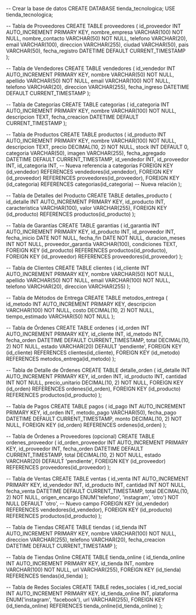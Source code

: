 -- Crear la base de datos
CREATE DATABASE tienda_tecnologica;
USE tienda_tecnologica;

-- Tabla de Proveedores
CREATE TABLE proveedores (
    id_proveedor INT AUTO_INCREMENT PRIMARY KEY,
    nombre_empresa VARCHAR(100) NOT NULL,
    nombre_contacto VARCHAR(50) NOT NULL,
    telefono VARCHAR(20),
    email VARCHAR(100),
    direccion VARCHAR(255),
    ciudad VARCHAR(50),
    pais VARCHAR(50),
    fecha_registro DATETIME DEFAULT CURRENT_TIMESTAMP
);

-- Tabla de Vendedores
CREATE TABLE vendedores (
    id_vendedor INT AUTO_INCREMENT PRIMARY KEY,
    nombre VARCHAR(50) NOT NULL,
    apellido VARCHAR(50) NOT NULL,
    email VARCHAR(100) NOT NULL,
    telefono VARCHAR(20),
    direccion VARCHAR(255),
    fecha_ingreso DATETIME DEFAULT CURRENT_TIMESTAMP
);

-- Tabla de Categorías
CREATE TABLE categorias (
    id_categoria INT AUTO_INCREMENT PRIMARY KEY,
    nombre VARCHAR(100) NOT NULL,
    descripcion TEXT,
    fecha_creacion DATETIME DEFAULT CURRENT_TIMESTAMP
);

-- Tabla de Productos
CREATE TABLE productos (
    id_producto INT AUTO_INCREMENT PRIMARY KEY,
    nombre VARCHAR(100) NOT NULL,
    descripcion TEXT,
    precio DECIMAL(10, 2) NOT NULL,
    stock INT DEFAULT 0,
    categoria VARCHAR(50),
    imagen VARCHAR(255),
    fecha_agregado DATETIME DEFAULT CURRENT_TIMESTAMP,
    id_vendedor INT,
    id_proveedor INT,
    id_categoria INT,  -- Nueva referencia a categorías
    FOREIGN KEY (id_vendedor) REFERENCES vendedores(id_vendedor),
    FOREIGN KEY (id_proveedor) REFERENCES proveedores(id_proveedor),
    FOREIGN KEY (id_categoria) REFERENCES categorias(id_categoria)  -- Nueva relación
);

-- Tabla de Detalles del Producto
CREATE TABLE detalles_producto (
    id_detalle INT AUTO_INCREMENT PRIMARY KEY,
    id_producto INT,
    caracteristica VARCHAR(100),
    valor VARCHAR(255),
    FOREIGN KEY (id_producto) REFERENCES productos(id_producto)
);

-- Tabla de Garantías
CREATE TABLE garantias (
    id_garantia INT AUTO_INCREMENT PRIMARY KEY,
    id_producto INT,
    id_proveedor INT,
    fecha_inicio DATE NOT NULL,
    fecha_fin DATE NOT NULL,
    duracion_meses INT NOT NULL,
    proveedor_garantia VARCHAR(100),
    condiciones TEXT,
    FOREIGN KEY (id_producto) REFERENCES productos(id_producto),
    FOREIGN KEY (id_proveedor) REFERENCES proveedores(id_proveedor)
);

-- Tabla de Clientes
CREATE TABLE clientes (
    id_cliente INT AUTO_INCREMENT PRIMARY KEY,
    nombre VARCHAR(50) NOT NULL,
    apellido VARCHAR(50) NOT NULL,
    email VARCHAR(100) NOT NULL,
    telefono VARCHAR(20),
    direccion VARCHAR(255)
);

-- Tabla de Métodos de Entrega
CREATE TABLE metodos_entrega (
    id_metodo INT AUTO_INCREMENT PRIMARY KEY,
    descripcion VARCHAR(100) NOT NULL,
    costo DECIMAL(10, 2) NOT NULL,
    tiempo_estimado VARCHAR(50) NOT NULL
);

-- Tabla de Órdenes
CREATE TABLE ordenes (
    id_orden INT AUTO_INCREMENT PRIMARY KEY,
    id_cliente INT,
    id_metodo INT,
    fecha_orden DATETIME DEFAULT CURRENT_TIMESTAMP,
    total DECIMAL(10, 2) NOT NULL,
    estado VARCHAR(20) DEFAULT 'pendiente',
    FOREIGN KEY (id_cliente) REFERENCES clientes(id_cliente),
    FOREIGN KEY (id_metodo) REFERENCES metodos_entrega(id_metodo)
);

-- Tabla de Detalle de Órdenes
CREATE TABLE detalle_orden (
    id_detalle INT AUTO_INCREMENT PRIMARY KEY,
    id_orden INT,
    id_producto INT,
    cantidad INT NOT NULL,
    precio_unitario DECIMAL(10, 2) NOT NULL,
    FOREIGN KEY (id_orden) REFERENCES ordenes(id_orden),
    FOREIGN KEY (id_producto) REFERENCES productos(id_producto)
);

-- Tabla de Pagos
CREATE TABLE pagos (
    id_pago INT AUTO_INCREMENT PRIMARY KEY,
    id_orden INT,
    metodo_pago VARCHAR(50),
    fecha_pago DATETIME DEFAULT CURRENT_TIMESTAMP,
    monto DECIMAL(10, 2) NOT NULL,
    FOREIGN KEY (id_orden) REFERENCES ordenes(id_orden)
);

-- Tabla de Órdenes a Proveedores (opcional)
CREATE TABLE ordenes_proveedor (
    id_orden_proveedor INT AUTO_INCREMENT PRIMARY KEY,
    id_proveedor INT,
    fecha_orden DATETIME DEFAULT CURRENT_TIMESTAMP,
    total DECIMAL(10, 2) NOT NULL,
    estado VARCHAR(20) DEFAULT 'pendiente',
    FOREIGN KEY (id_proveedor) REFERENCES proveedores(id_proveedor)
);

-- Tabla de Ventas
CREATE TABLE ventas (
    id_venta INT AUTO_INCREMENT PRIMARY KEY,
    id_vendedor INT,
    id_producto INT,
    cantidad INT NOT NULL,
    fecha_venta DATETIME DEFAULT CURRENT_TIMESTAMP,
    total DECIMAL(10, 2) NOT NULL,
    origen_encargo ENUM('telefono', 'instagram', 'otro') NOT NULL DEFAULT 'otro', -- Nuevo campo
    FOREIGN KEY (id_vendedor) REFERENCES vendedores(id_vendedor),
    FOREIGN KEY (id_producto) REFERENCES productos(id_producto)
);

-- Tabla de Tiendas
CREATE TABLE tiendas (
    id_tienda INT AUTO_INCREMENT PRIMARY KEY,
    nombre VARCHAR(100) NOT NULL,
    direccion VARCHAR(255),
    telefono VARCHAR(20),
    fecha_creacion DATETIME DEFAULT CURRENT_TIMESTAMP
);

-- Tabla de Tiendas Online
CREATE TABLE tienda_online (
    id_tienda_online INT AUTO_INCREMENT PRIMARY KEY,
    id_tienda INT,
    nombre VARCHAR(100) NOT NULL,
    url VARCHAR(255),
    FOREIGN KEY (id_tienda) REFERENCES tiendas(id_tienda)
);

-- Tabla de Redes Sociales
CREATE TABLE redes_sociales (
    id_red_social INT AUTO_INCREMENT PRIMARY KEY,
    id_tienda_online INT,
    plataforma ENUM('instagram', 'facebook'),
    url VARCHAR(255),
    FOREIGN KEY (id_tienda_online) REFERENCES tienda_online(id_tienda_online)
);

